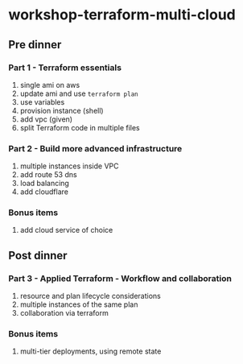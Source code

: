 # workshop-terraform-multi-cloud

## Pre dinner
### Part 1 - Terraform essentials
1. single ami on aws
1. update ami and use `terraform plan`
1. use variables
1. provision instance (shell) 
1. add vpc (given)
1. split Terraform code in multiple files

### Part 2 - Build more advanced infrastructure
1. multiple instances inside VPC
1. add route 53 dns
1. load balancing
1. add cloudflare

### Bonus items
1. add cloud service of choice

## Post dinner
### Part 3 -  Applied Terraform - Workflow and collaboration
1. resource and plan lifecycle considerations
1. multiple instances of the same plan
1. collaboration via terraform

### Bonus items
1. multi-tier deployments, using remote state 

